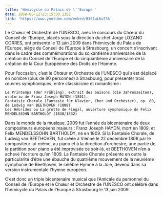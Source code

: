 ```yaml
---
title: 'Hémicycle du Palais de l''Europe '
date: 2009-06-12T23:15:50.135Z
link: 'https://www.youtube.com/embed/H3S1uLKw73k'
---
```

Le Chœur et Orchestre de l’UNESCO, avec le concours du Chœur du Conseil de l’Europe, placés sous la direction du chef Jorge LOZANO CORRES, ont présenté le 13 juin 2009 dans l’hémicycle du Palais de l’Europe, siège du Conseil de l’Europe à Strasbourg, un concert s’inscrivant dans le cadre des commémorations du soixantième anniversaire de la création du Conseil de l’Europe et du cinquantième anniversaire de la création de la Cour Européenne des Droits de l’Homme.

Pour l’occasion, c’est le Chœur et Orchestre de l’UNESCO qui s’est déplacé en nombre (plus de 80 personnes) à Strasbourg, pour présenter trois œuvres symphoniques, entre classicisme et romantisme :

    Le Printemps (der Frühling), extrait des Saisons (die Jahreszeiten), oratorio de Franz Joseph HAYDN (1801).
    Fantaisie Chorale (Fantasie für Klavier, Chor und Orchester), op. 80, de Ludwig van BEETHOVEN (1808)
    Les Hébrides ou La grotte de Fingal, ouverture symphonique de Felix MENDELSSOHN BARTHOLDY (1830/1832)

Dans le monde de la musique, 2009 fut l’année du bicentenaire de deux compositeurs européens majeurs : Franz Joseph HAYDN, mort en 1809, et Felix MENDELSSOHN BARTHOLDY, né en 1809. Si la Fantaisie Chorale, de Ludwig van BEETHOVEN, fut créée à Vienne le 22 décembre 1808 par le compositeur lui-même, au piano et à la direction d’orchestre, une partie de la partition pour piano a été improvisée ce soir-là, et BEETHOVEN n’en a achevé l’écriture qu’en 1809. La Fantaisie Chorale présente en outre la particularité d’être une ébauche du quatrième mouvement de la neuvième symphonie de Beethoven, le célèbre Hymne à la Joie, devenu dans sa version instrumentale l’hymne européen.

C’est donc un triple bicentenaire musical que l’Amicale du personnel du Conseil de l’Europe et le Chœur et Orchestre de l’UNESCO ont célébré dans l’hémicycle du Palais de l’Europe à Strasbourg le 13 juin 2009. 
